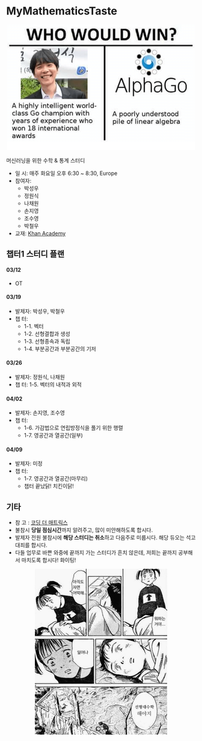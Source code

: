 # MyMathematicsTaste

<center><img src="/etcs/선대3.png"></center>

머신러닝을 위한 수학 & 통계 스터디
- 일  시: 매주 화요일 오후 6:30 ~ 8:30, Europe
- 참여자: 
    - 박성우
    - 정원식
    - 나채원
    - 손지영
    - 조수영
    - 박철우
- 교재: [Khan Academy](https://ko.khanacademy.org/math/linear-algebra/vectors-and-spaces)

## 챕터1 스터디 플랜

#### 03/12
- OT

#### 03/19
- 발제자: 박성우, 박철우
- 챕  터: 
    - 1-1. 벡터
    - 1-2. 선형결합과 생성
    - 1-3. 선형종속과 독립
    - 1-4. 부분공간과 부분공간의 기저

#### 03/26
- 발제자: 정원식, 나채원
- 챕  터: 1-5. 벡터의 내적과 외적

#### 04/02
- 발제자: 손지영, 조수영
- 챕  터: 
    - 1-6. 가감법으로 연립방정식을 풀기 위한 행렬
    - 1-7. 영공간과 열공간(일부)

#### 04/09
- 발제자: 미정
- 챕  터: 
    - 1-7. 영공간과 열공간(마무리)
    - 챕터 끝났닭! 치킨이닭!

## 기타

- 참  고 : [코딩 더 매트릭스](http://www.yes24.co.kr/Product/goods/17967245)
- 불참시 **당일 점심시간**까지 알려주고, 많이 미안해하도록 합시다.
- 발제자 전원 불참시에 **해당 스터디는 취소**하고 다음주로 미룹시다. 해당 듀오는 석고대죄를 합시다.
- 다들 업무로 바쁜 와중에 끝까지 가는 스터디가 흔치 않은데, 저희는 끝까지 공부해서 마치도록 합시다! 화이팅!

<center><img src="/etcs/선대1.jpeg" width="70%" height="70%"></center>
